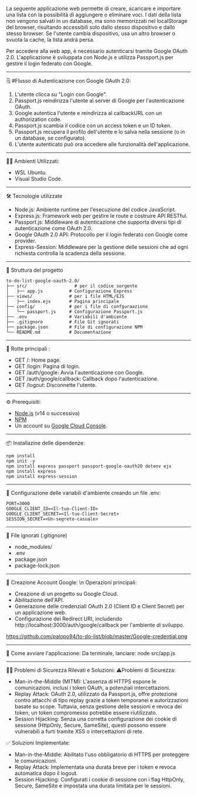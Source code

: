 La seguente applicazione web permette di creare, scaricare e importare una lista con la possibilità di aggiungere o eliminare voci. I dati della lista non vengono salvati in un database, ma sono memorizzati nel localStorage del browser, risultando accessibili solo dallo stesso dispositivo e dallo stesso browser. Se l'utente cambia dispositivo, usa un altro browser o svuota la cache, la lista andrà persa.

Per accedere alla web app, è necessario autenticarsi tramite Google OAuth 2.0.
L'applicazione è sviluppata con Node.js e utilizza Passport.js per gestire il login federato con Google.

---

:spiral_notepad: #Flusso di Autenticazione con Google OAuth 2.0:
1. L'utente clicca su "Login con Google".
2. Passport.js reindirizza l'utente al server di Google per l'autenticazione OAuth.
3. Google autentica l'utente e reindirizza al callbackURL con un authorization code.
4. Passport.js scambia il codice con un access token e un ID token.
5. Passport.js recupera il profilo dell'utente e lo salva nella sessione (o in un database, se configurato).
6. L'utente autenticato può ora accedere alle funzionalità dell'applicazione.

---

🧑‍💻 Ambienti Utilizzati:
- WSL Ubuntu.
- Visual Studio Code.

---

🛠️ Tecnologie utilizzate
- Node.js: Ambiente runtime per l'esecuzione del codice JavaScript.
- Express.js:  Framework web per gestire le route e costruire API RESTful.
- Passport.js: Middleware di autenticazione che supporta diversi tipi di autenticazione come OAuth 2.0.
- Google OAuth 2.0 API: Protocollo per il login federato con Google come provider.
- Express-Session: Middleware per la gestione delle sessioni che ad ogni richiesta controlla la scadenza della sessione.

---

📂 Struttura del progetto
```
to-do-list-google-oauth-2.0/
├── src/				  # per il codice sorgente
│   ├── app.js          # Configurazione Express
├── views/				# per i file HTML/EJS
│   ├── index.ejs       # Pagina principale
├── config/				# per i file di confguraazione
│   └── passport.js     # Configurazione Passport.js
├── .env                # Variabili d'ambiente
├── .gitignore          # File Git ignorati
├── package.json        # File di configurazione NPM
└── README.md           # Documentazione
```
---

📘 Rotte principali :
- GET /: Home page.
- GET /login: Pagina di login.
- GET /auth/google: Avvia l'autenticazione con Google.
- GET /auth/google/callback: Callback dopo l'autenticazione.
- GET /logout: Disconnette l'utente.

---

:gear: Prerequisiti:
- [Node.js](https://nodejs.org/) (v14 o successiva)
- [NPM](https://www.npmjs.com/)
- Un account su [Google Cloud Console](https://console.cloud.google.com/).

---

📦 Installazine delle dipendenze:
```
npm install
npm init -y
npm install express passport passport-google-oauth20 dotenv ejs
npm install express
npm install express-session
```
---

🔧 Configurazione delle variabili d'ambiente creando un file .env:
```
PORT=3000
GOOGLE_CLIENT_ID=<Il-tuo-Client-ID>
GOOGLE_CLIENT_SECRET=<Il-tuo-Client-Secret>
SESSION_SECRET=<Un-segreto-casuale>
```
---

📂 File ignorati (.gitignore)
- node_modules/
- .env
- package.json
- package-lock.json

---

📜 Creazione Account Google: \n
Operazioni principali:
- Creazione di un progetto su Google Cloud.
- Abilitazione dell'API.
- Generazione delle credenziali OAuth 2.0 (Client ID e Client Secret) per un applicazione web.
- Configurazione dei Redirect URI, includendo http://localhost:3000/auth/google/callback per l'ambiente di sviluppo.

https://github.com/palopo94/to-do-list/blob/master/Google-credential.png

---

:rocket: Come avviare l'applicazione:
Da terminale, lanciare: node src/app.js

---

👮‍♂️ Problemi di Sicurezza Rilevati e Soluzioni:
⚠️Problemi di Sicurezza:
- Man-in-the-Middle (MITM): L'assenza di HTTPS espone le comunicazioni, inclusi i token OAuth, a potenziali intercettazioni.
- Replay Attack: OAuth 2.0, utilizzato da Passport.js, offre protezione contro attacchi di tipo replay grazie a token temporanei e autorizzazioni basate su scope. Tuttavia, senza gestione delle sessioni e revoca dei token, un token compromesso potrebbe essere riutilizzato.
- Session Hijacking: Senza una corretta configurazione dei cookie di sessione (HttpOnly, Secure, SameSite), questi possono essere vulnerabili a furti tramite XSS o intercettazioni di rete.

✅ Soluzioni Implementate:
- Man-in-the-Middle: Abilitato l'uso obbligatorio di HTTPS per proteggere le comunicazioni.
- Replay Attack: Implementata una durata breve per i token e revoca automatica dopo il logout.
- Session Hijacking: Configurati i cookie di sessione con i flag HttpOnly, Secure, SameSite e impostata una durata limitata per le sessioni.